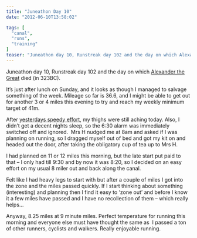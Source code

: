 ```yaml
---
title: "Juneathon Day 10"
date: "2012-06-10T13:58:02"

tags: [
  "canal",
  "runs",
  "training"
]
teaser: "Juneathon day 10, Runstreak day 102 and the day on which Alexander the Great died (in 323BC). It&#8217;s just after lunch on Sunday, and it looks as though I managed to salvage something of the week. Mileage so far is 36.6, and I might be able to get out for another 3 or 4 miles [&hellip;]\n"
---
```

Juneathon day 10, Runstreak day 102 and the day on which [Alexander the Great](http://en.wikipedia.org/wiki/Alexander_the_Great "Alexander the Great") died (in 323BC).

It’s just after lunch on Sunday, and it looks as though I managed to salvage something of the week. Mileage so far is 36.6, and I might be able to get out for another 3 or 4 miles this evening to try and reach my weekly minimum target of 41m.

After [yesterdays speedy effort](https://kennetrunner.com/2012/8-miles-in-under-an-hour "yesterdays speedy effort"), my thighs were still aching today. Also, I didn’t get a decent nights sleep, so the 6:30 alarm was immediately switched off and ignored.  Mrs H nudged me at 8am and asked if I was planning on running, so I dragged myself out of bed and got my kit on and headed out the door, after taking the obligatory cup of tea up to Mrs H.

I had planned on 11 or 12 miles this morning, but the late start put paid to that – I only had till 9:30 and by now it was 8:20, so I decided on an easy effort on my usual 8 miler out and back along the canal.

Felt like I had heavy legs to start with but after a couple of miles I got into the zone and the miles passed quickly. If I start thinking about something (interesting) and planning then I find it easy to ‘zone out’ and before I know it a few miles have passed and I have no recollection of them – which really helps…

Anyway, 8.25 miles at 9 minute miles. Perfect temperature for running this morning and everyone else must have thought the same as  I passed a ton of other runners, cyclists and walkers. Really enjoyable running.
